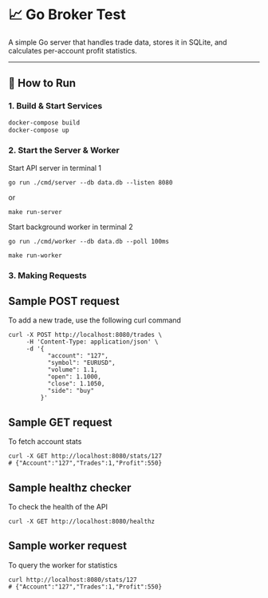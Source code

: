 # 📈 Go Broker Test

A simple Go server that handles trade data, stores it in SQLite, and calculates per-account profit statistics.

---

## 🚀 How to Run

### 1. Build & Start Services

```bash
docker-compose build
docker-compose up
```

### 2. Start the Server & Worker
Start API server in terminal 1
```
go run ./cmd/server --db data.db --listen 8080
```
or
``` 
make run-server
``` 

Start background worker in terminal 2
```
go run ./cmd/worker --db data.db --poll 100ms
```
```
make run-worker
```


### 3. Making Requests
## Sample POST request
To add a new trade, use the following curl command
```
curl -X POST http://localhost:8080/trades \
     -H 'Content-Type: application/json' \
     -d '{
           "account": "127",
           "symbol": "EURUSD",
           "volume": 1.1,
           "open": 1.1000,
           "close": 1.1050,
           "side": "buy"
         }'
```

## Sample GET request
To fetch account stats

```
curl -X GET http://localhost:8080/stats/127
# {"Account":"127","Trades":1,"Profit":550}
```

## Sample healthz checker
To check the health of the API
```
curl -X GET http://localhost:8080/healthz
```

## Sample worker request
To query the worker for statistics
```
curl http://localhost:8080/stats/127
# {"Account":"127","Trades":1,"Profit":550}
```